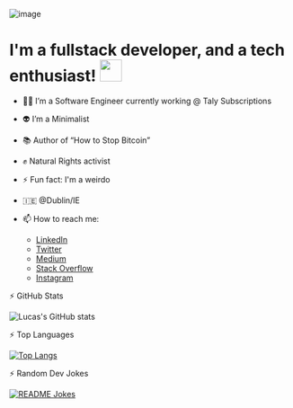 ![image](https://user-images.githubusercontent.com/11979969/156732595-7f46b82b-328a-41b8-8c5b-3ee3f5c9bed8.png)
<!--
**jucasoliveira/jucasoliveira** is a ✨ _special_ ✨ repository because its `README.md` (this file) appears on your GitHub profile.

Here are some ideas to get you started:

-->
# I'm a fullstack developer, and a tech enthusiast! <img src="https://github.com/TheDudeThatCode/TheDudeThatCode/blob/master/Assets/Hi.gif" width="39px">

- 👨‍💻 I’m a Software Engineer currently working @ Taly Subscriptions
- 👽 I’m a Minimalist
- 📚 Author of “How to Stop Bitcoin”
- ✊ Natural Rights activist 
- ⚡ Fun fact: I'm a weirdo
- 🇮🇪 @Dublin/IE 


- 📫 How to reach me:
  - [LinkedIn](https://www.linkedin.com/in/lucas-ooliveira/)
  - [Twitter](https://twitter.com/jucas_oliveira)
  - [Medium](https://medium.com/@jucasoliveira)
  - [Stack Overflow](https://stackoverflow.com/users/5668696/lucas-oliveira)
  - [Instagram](https://www.instagram.com/thelukeisonthetable/)


:zap: GitHub Stats

  ![Lucas's GitHub stats](https://github-readme-stats.vercel.app/api?username=jucasoliveira&count_private=true&show_icons=true&theme=tokyonight)

:zap: Top Languages

  <!--    [![Top Langs](https://github-readme-stats.vercel.app/api/top-langs/?username=jucasoliveira)](https://github.com/anuraghazra/github-readme-stats) -->
   [![Top Langs](https://github-readme-stats.vercel.app/api/top-langs/?username=jucasoliveira&hide_progress=true)](https://github.com/anuraghazra/github-readme-stats)

  
:zap: Random Dev Jokes
   
   <a href="https://readme-jokes.vercel.app"><img align="center" src="https://readme-jokes.vercel.app/api?bgColor=%236C8BC9&qColor=%23ffffff&aColor=%23455A64&borderColor=%23455A64" alt="README Jokes"></a>
